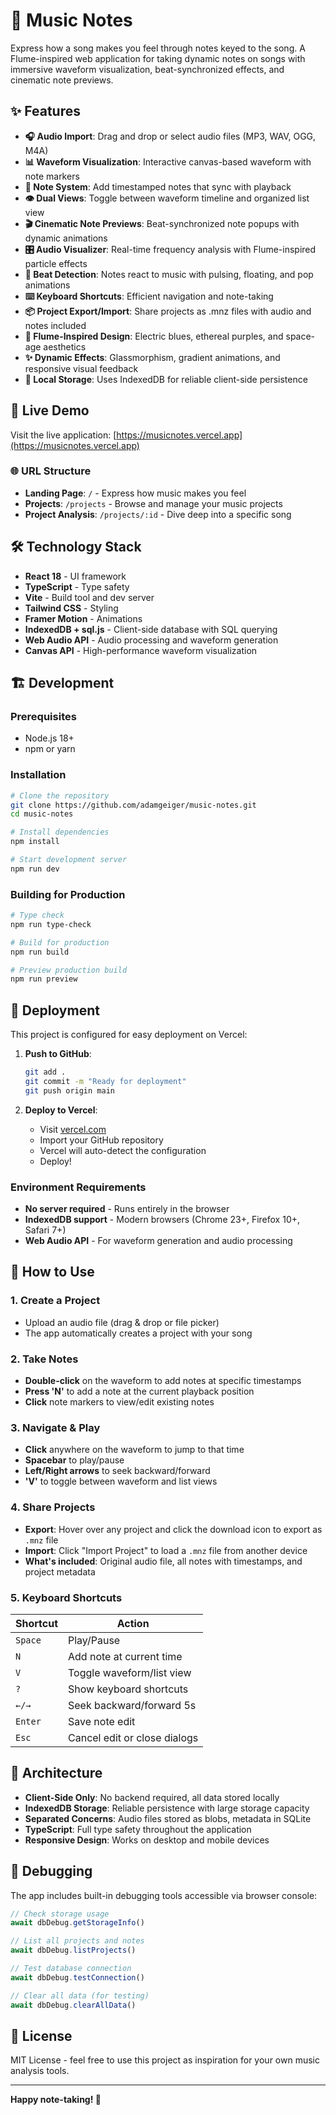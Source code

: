 # 🎵 Music Notes

Express how a song makes you feel through notes keyed to the song. A Flume-inspired web application for taking dynamic notes on songs with immersive waveform visualization, beat-synchronized effects, and cinematic note previews.

## ✨ Features

- **🎧 Audio Import**: Drag and drop or select audio files (MP3, WAV, OGG, M4A)
- **📊 Waveform Visualization**: Interactive canvas-based waveform with note markers
- **📝 Note System**: Add timestamped notes that sync with playback
- **👁️ Dual Views**: Toggle between waveform timeline and organized list view
- **🎬 Cinematic Note Previews**: Beat-synchronized note popups with dynamic animations
- **🎛️ Audio Visualizer**: Real-time frequency analysis with Flume-inspired particle effects
- **💫 Beat Detection**: Notes react to music with pulsing, floating, and pop animations
- **⌨️ Keyboard Shortcuts**: Efficient navigation and note-taking
- **📦 Project Export/Import**: Share projects as .mnz files with audio and notes included
- **🎨 Flume-Inspired Design**: Electric blues, ethereal purples, and space-age aesthetics
- **✨ Dynamic Effects**: Glassmorphism, gradient animations, and responsive visual feedback
- **💾 Local Storage**: Uses IndexedDB for reliable client-side persistence

## 🚀 Live Demo

Visit the live application: [https://musicnotes.vercel.app](https://musicnotes.vercel.app)

### 🌐 URL Structure
- **Landing Page**: `/` - Express how music makes you feel
- **Projects**: `/projects` - Browse and manage your music projects
- **Project Analysis**: `/projects/:id` - Dive deep into a specific song

## 🛠️ Technology Stack

- **React 18** - UI framework
- **TypeScript** - Type safety
- **Vite** - Build tool and dev server
- **Tailwind CSS** - Styling
- **Framer Motion** - Animations
- **IndexedDB + sql.js** - Client-side database with SQL querying
- **Web Audio API** - Audio processing and waveform generation
- **Canvas API** - High-performance waveform visualization

## 🏗️ Development

### Prerequisites

- Node.js 18+
- npm or yarn

### Installation

```bash
# Clone the repository
git clone https://github.com/adamgeiger/music-notes.git
cd music-notes

# Install dependencies
npm install

# Start development server
npm run dev
```

### Building for Production

```bash
# Type check
npm run type-check

# Build for production
npm run build

# Preview production build
npm run preview
```

## 🚀 Deployment

This project is configured for easy deployment on Vercel:

1. **Push to GitHub**:
   ```bash
   git add .
   git commit -m "Ready for deployment"
   git push origin main
   ```

2. **Deploy to Vercel**:
   - Visit [vercel.com](https://vercel.com)
   - Import your GitHub repository
   - Vercel will auto-detect the configuration
   - Deploy!

### Environment Requirements

- **No server required** - Runs entirely in the browser
- **IndexedDB support** - Modern browsers (Chrome 23+, Firefox 10+, Safari 7+)
- **Web Audio API** - For waveform generation and audio processing

## 🎹 How to Use

### 1. Create a Project
- Upload an audio file (drag & drop or file picker)
- The app automatically creates a project with your song

### 2. Take Notes
- **Double-click** on the waveform to add notes at specific timestamps
- **Press 'N'** to add a note at the current playback position
- **Click** note markers to view/edit existing notes

### 3. Navigate & Play
- **Click** anywhere on the waveform to jump to that time
- **Spacebar** to play/pause
- **Left/Right arrows** to seek backward/forward
- **'V'** to toggle between waveform and list views

### 4. Share Projects
- **Export**: Hover over any project and click the download icon to export as `.mnz` file
- **Import**: Click "Import Project" to load a `.mnz` file from another device
- **What's included**: Original audio file, all notes with timestamps, and project metadata

### 5. Keyboard Shortcuts

| Shortcut | Action |
|----------|--------|
| `Space` | Play/Pause |
| `N` | Add note at current time |
| `V` | Toggle waveform/list view |
| `?` | Show keyboard shortcuts |
| `←/→` | Seek backward/forward 5s |
| `Enter` | Save note edit |
| `Esc` | Cancel edit or close dialogs |

## 🔧 Architecture

- **Client-Side Only**: No backend required, all data stored locally
- **IndexedDB Storage**: Reliable persistence with large storage capacity
- **Separated Concerns**: Audio files stored as blobs, metadata in SQLite
- **TypeScript**: Full type safety throughout the application
- **Responsive Design**: Works on desktop and mobile devices

## 🐛 Debugging

The app includes built-in debugging tools accessible via browser console:

```javascript
// Check storage usage
await dbDebug.getStorageInfo()

// List all projects and notes
await dbDebug.listProjects()

// Test database connection
await dbDebug.testConnection()

// Clear all data (for testing)
await dbDebug.clearAllData()
```

## 📄 License

MIT License - feel free to use this project as inspiration for your own music analysis tools.

---

**Happy note-taking! 🎵**